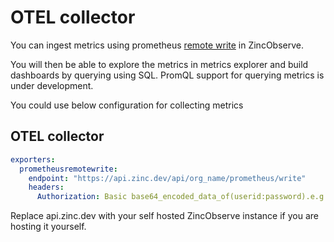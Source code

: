 # OTEL collector

You can ingest metrics using prometheus [remote write](https://prometheus.io/docs/prometheus/latest/configuration/configuration/#remote_write) in ZincObserve.

You will then be able to explore the metrics in metrics explorer and build dashboards by querying using SQL. PromQL support for querying metrics is under development.

You could use below configuration for collecting metrics

## OTEL collector

```yaml
exporters:
  prometheusremotewrite:
    endpoint: "https://api.zinc.dev/api/org_name/prometheus/write"
    headers:
      Authorization: Basic base64_encoded_data_of(userid:password).e.g. Basic cm9vdEBleGFtcGxlLmNvbTo2eUNsSW1HZXV4S3hZanJiCg==
```

Replace api.zinc.dev with your self hosted ZincObserve instance if you are hosting it yourself.


